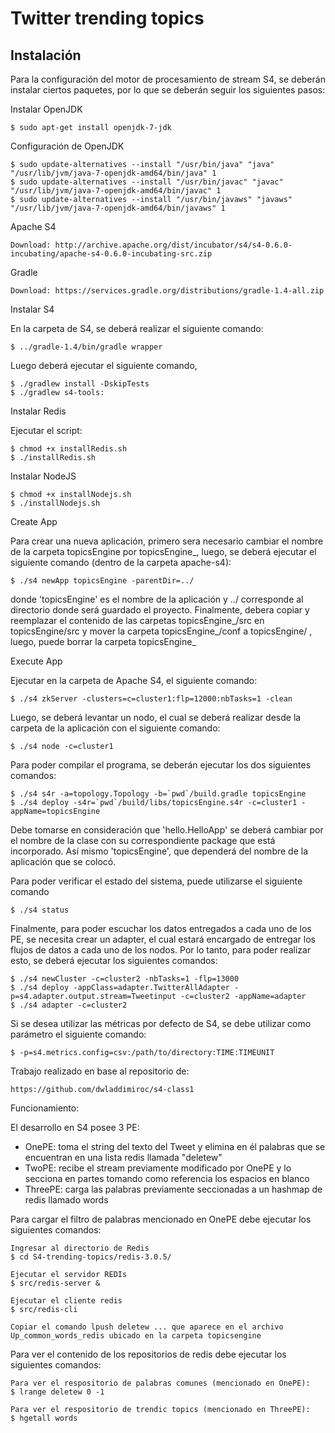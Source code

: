 # Twitter trending topics

Instalación
---
Para la configuración del motor de procesamiento de stream S4, se deberán instalar ciertos paquetes, por lo que se deberán seguir los siguientes pasos:

Instalar OpenJDK

	$ sudo apt-get install openjdk-7-jdk

Configuración de OpenJDK

	$ sudo update-alternatives --install "/usr/bin/java" "java" "/usr/lib/jvm/java-7-openjdk-amd64/bin/java" 1
	$ sudo update-alternatives --install "/usr/bin/javac" "javac" "/usr/lib/jvm/java-7-openjdk-amd64/bin/javac" 1
	$ sudo update-alternatives --install "/usr/bin/javaws" "javaws" "/usr/lib/jvm/java-7-openjdk-amd64/bin/javaws" 1

Apache S4

	Download: http://archive.apache.org/dist/incubator/s4/s4-0.6.0-incubating/apache-s4-0.6.0-incubating-src.zip

Gradle

	Download: https://services.gradle.org/distributions/gradle-1.4-all.zip

Instalar S4

En la carpeta de S4, se deberá realizar el siguiente comando:

	$ ../gradle-1.4/bin/gradle wrapper

Luego deberá ejecutar el siguiente comando,

	$ ./gradlew install -DskipTests
	$ ./gradlew s4-tools:

Instalar Redis

Ejecutar el script:

	$ chmod +x installRedis.sh
	$ ./installRedis.sh

Instalar NodeJS

	$ chmod +x installNodejs.sh
	$ ./installNodejs.sh


Create App

Para crear una nueva aplicación, primero sera necesario cambiar el nombre de la carpeta topicsEngine por topicsEngine_, luego, se deberá ejecutar el siguiente comando (dentro de la carpeta apache-s4):

	$ ./s4 newApp topicsEngine -parentDir=../

donde 'topicsEngine' es el nombre de la aplicación y ../ corresponde al directorio donde será guardado el proyecto. Finalmente, debera copiar y reemplazar el contenido de las carpetas topicsEngine_/src en topicsEngine/src y mover la carpeta topicsEngine_/conf a topicsEngine/ , luego, puede borrar la carpeta topicsEngine_


Execute App

Ejecutar en la carpeta de Apache S4, el siguiente comando:

	$ ./s4 zkServer -clusters=c=cluster1:flp=12000:nbTasks=1 -clean

Luego, se deberá levantar un nodo, el cual se deberá realizar desde la carpeta de la aplicación con el siguiente comando:

	$ ./s4 node -c=cluster1

Para poder compilar el programa, se deberán ejecutar los dos siguientes comandos:

	$ ./s4 s4r -a=topology.Topology -b=`pwd`/build.gradle topicsEngine
	$ ./s4 deploy -s4r=`pwd`/build/libs/topicsEngine.s4r -c=cluster1 -appName=topicsEngine

Debe tomarse en consideración que 'hello.HelloApp' se deberá cambiar por el nombre de la clase con su correspondiente package que está incorporado. Así mismo 'topicsEngine', que dependerá del nombre de la aplicación que se colocó.

Para poder verificar el estado del sistema, puede utilizarse el siguiente comando

	$ ./s4 status

Finalmente, para poder escuchar los datos entregados a cada uno de los PE, se necesita crear un adapter, el cual estará encargado de entregar los flujos de datos a cada uno de los nodos. Por lo tanto, para poder realizar esto, se deberá ejecutar los siguientes comandos:

	$ ./s4 newCluster -c=cluster2 -nbTasks=1 -flp=13000
	$ ./s4 deploy -appClass=adapter.TwitterAllAdapter -p=s4.adapter.output.stream=Tweetinput -c=cluster2 -appName=adapter
	$ ./s4 adapter -c=cluster2


Si se desea utilizar las métricas por defecto de S4, se debe utilizar como parámetro el siguiente comando:

	$ -p=s4.metrics.config=csv:/path/to/directory:TIME:TIMEUNIT

Trabajo realizado en base al repositorio de:

	https://github.com/dwladdimiroc/s4-class1

Funcionamiento:

El desarrollo en S4 posee 3 PE:
- OnePE: toma el string del texto del Tweet y elimina en él palabras que se encuentran en una lista redis llamada "deletew" 
- TwoPE: recibe el stream previamente modificado por OnePE y lo secciona en partes tomando como referencia los espacios en blanco
- ThreePE: carga las palabras previamente seccionadas a un hashmap de redis llamado words


Para cargar el filtro de palabras mencionado en OnePE debe ejecutar los siguientes comandos:

	Ingresar al directorio de Redis
	$ cd S4-trending-topics/redis-3.0.5/

	Ejecutar el servidor REDIs
	$ src/redis-server &

	Ejecutar el cliente redis
	$ src/redis-cli

	Copiar el comando lpush deletew ... que aparece en el archivo Up_common_words_redis ubicado en la carpeta topicsengine

Para ver el contenido de los repositorios de redis debe ejecutar los siguientes comandos:

	Para ver el respositorio de palabras comunes (mencionado en OnePE):
	$ lrange deletew 0 -1

	Para ver el respositorio de trendic topics (mencionado en ThreePE):
	$ hgetall words

